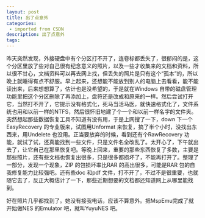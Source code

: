 ```yaml
---
layout: post
title: 出了点意外
categories: 
 - imported from CSDN
description: 出了点意外
tags: 
---
```


昨天突然发现，外接硬盘中有个分区打不开了，连卷标都丢失了，很郁闷的是，这个分区里放了些对自己很有纪念意义的照片，以及一些才收集来的文档和资料，所以很不甘心，文档资料可以再去网上找，但丢失的照片是只有这个“孤本”的，所以晚上就睡得有点不舒服。早上起来，还想能不能放到别人的电脑上去看看，能不能读出来，后来想想算了，估计也是没希望的，于是就在Windows 自带的磁盘管理功能里把这个分区删除了再添加上，盘符还是改成和原来的一样。然后尝试打开它，当然打不开了，它提示没有格式化，死马当活马医，就快速格式化了，文件系统也用和以前一样的NTFS，然后很怀旧地建了个一个和以前一样名字的文件夹。突然想起那些数据恢复工具不知道有没有用，于是上网搜了一下，down 下一个EasyRecovery 的专业版来，试图用Unformat 来恢复，搞了半个小时，没找出东西来，用Undelete 也没用。正当要放弃的时候，看到还有个RawRecovery 功能，就试了试，还真能找到一些文件，只是文件名全改乱了。太开心了，下午就出去了，让它自己在那里恢复吧。等晚上回来，重要的那些东西恢复了多数，主要是那些照片，还有些文档也恢复出很多，只是很多都损坏了，不能再打开了。整理了一部分，发现一个现象，ZIP 的包损坏率比RAR 的高出很多，可能是RAR 包的自我修复能力比较强吧。还有些doc 和pdf 文件，打不开了，不过不是很重要，也就随它去了，反正大概估计了一下，那些近期想要的文档都还知道网上从哪里能找到。

好在照片几乎都找到了。她没有接我电话，应该不算意外。把MspEmu完成了就开始做NES 的Emulator 吧，就叫YuyuNES 吧。
